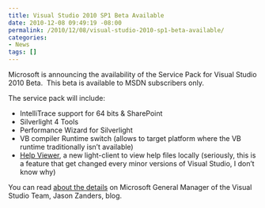 ```yaml
---
title: Visual Studio 2010 SP1 Beta Available
date: 2010-12-08 09:49:19 -08:00
permalink: /2010/12/08/visual-studio-2010-sp1-beta-available/
categories:
- News
tags: []
---
```

<p>Microsoft is announcing the availability of the Service Pack for Visual Studio 2010 Beta.&#160; This beta is available to MSDN subscribers only.</p>  <p>The service pack will include:</p>  <ul>   <li>IntelliTrace support for 64 bits &amp; SharePoint </li>    <li>Silverlight 4 Tools </li>    <li>Performance Wizard for Silverlight </li>    <li>VB compiler Runtime switch (allows to target platform where the VB runtime traditionally isn’t available) </li>    <li><a href="http://thirdblogfromthesun.com/2010/10/the-story-of-help-in-visual-studio-2010-part-3/">Help Viewer</a>, a new light-client to view help files locally (seriously, this is a feature that get changed every minor versions of Visual Studio, I don’t know why) </li> </ul>  <p>You can read <a href="http://blogs.msdn.com/b/jasonz/archive/2010/12/07/announcing-visual-studio-2010-service-pack-1-beta.aspx">about the details</a> on Microsoft General Manager of the Visual Studio Team, Jason Zanders, blog.</p>